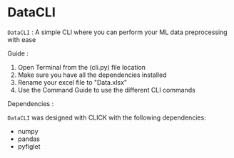 DataCLI
=======

``DataCLI`` : A simple CLI where you can perform your ML data preprocessing with ease

Guide : 

1. Open Terminal from the (cli.py) file location
2. Make sure you have all the dependencies installed
3. Rename your excel file to "Data.xlsx"
4. Use the Command Guide to use the different CLI commands

Dependencies : 

``DataCLI`` was designed with CLICK with the following dependencies:
 - numpy
 - pandas
 - pyfiglet

